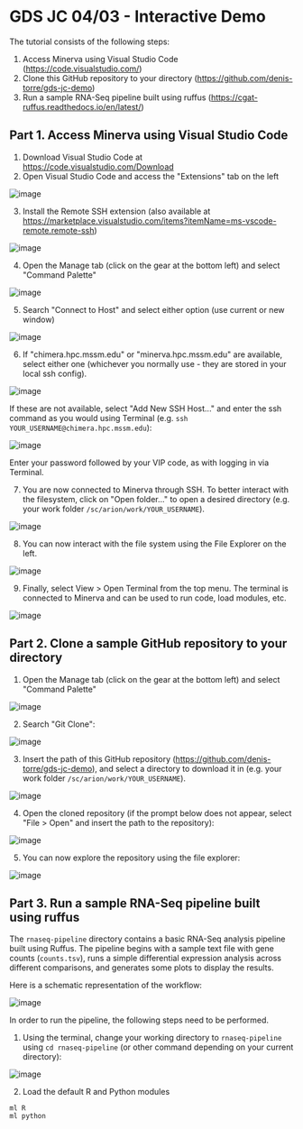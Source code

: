 # GDS JC 04/03 - Interactive Demo
The tutorial consists of the following steps:
1. Access Minerva using Visual Studio Code (https://code.visualstudio.com/)
2. Clone this GitHub repository to your directory (https://github.com/denis-torre/gds-jc-demo)
3. Run a sample RNA-Seq pipeline built using ruffus (https://cgat-ruffus.readthedocs.io/en/latest/)

## Part 1. Access Minerva using Visual Studio Code
1. Download Visual Studio Code at https://code.visualstudio.com/Download
2. Open Visual Studio Code and access the "Extensions" tab on the left

![image](images/vscode.png)

3. Install the Remote SSH extension (also available at https://marketplace.visualstudio.com/items?itemName=ms-vscode-remote.remote-ssh)

![image](images/remote-ssh.png)

4. Open the Manage tab (click on the gear at the bottom left) and select "Command Palette"

![image](images/command-palette-1.png)

5. Search "Connect to Host" and select either option (use current or new window)

![image](images/ssh-connect-1.png)

6. If "chimera.hpc.mssm.edu" or "minerva.hpc.mssm.edu" are available, select either one (whichever you normally use - they are stored in your local ssh config).

![image](images/ssh-connect-2.png)

If these are not available, select "Add New SSH Host..." and enter the ssh command as you would using Terminal (e.g. `ssh YOUR_USERNAME@chimera.hpc.mssm.edu`):

![image](images/ssh-connect-3.png)

Enter your password followed by your VIP code, as with logging in via Terminal.

7. You are now connected to Minerva through SSH. To better interact with the filesystem, click on "Open folder..." to open a desired directory (e.g. your work folder `/sc/arion/work/YOUR_USERNAME`).

![image](images/vscode-minerva-1.png)

8. You can now interact with the file system using the File Explorer on the left.

![image](images/vscode-minerva-2.png)

9. Finally, select View > Open Terminal from the top menu. The terminal is connected to Minerva and can be used to run code, load modules, etc.

![image](images/vscode-minerva-3.png)

## Part 2. Clone a sample GitHub repository to your directory

1. Open the Manage tab (click on the gear at the bottom left) and select "Command Palette"

![image](images/command-palette-2.png)

2. Search "Git Clone":

![image](images/git-clone-1.png)

3. Insert the path of this GitHub repository (https://github.com/denis-torre/gds-jc-demo), and select a directory to download it in (e.g. your work folder `/sc/arion/work/YOUR_USERNAME`).

![image](images/git-clone-2.png)

4. Open the cloned repository (if the prompt below does not appear, select "File > Open" and insert the path to the repository):

![image](images/git-open.png)

5. You can now explore the repository using the file explorer:

![image](images/git-repo.png)

## Part 3. Run a sample RNA-Seq pipeline built using ruffus

The `rnaseq-pipeline` directory contains a basic RNA-Seq analysis pipeline built using Ruffus. The pipeline begins with a sample text file with gene counts (`counts.tsv`), runs a simple differential expression analysis across different comparisons, and generates some plots to display the results.


Here is a schematic representation of the workflow:

![image](images/pipeline-workflow.png)

In order to run the pipeline, the following steps need to be performed.

1. Using the terminal, change your working directory to `rnaseq-pipeline` using `cd rnaseq-pipeline` (or other command depending on your current directory):

![image](images/pipeline-1.png)

2. Load the default R and Python modules

```
ml R
ml python
```
